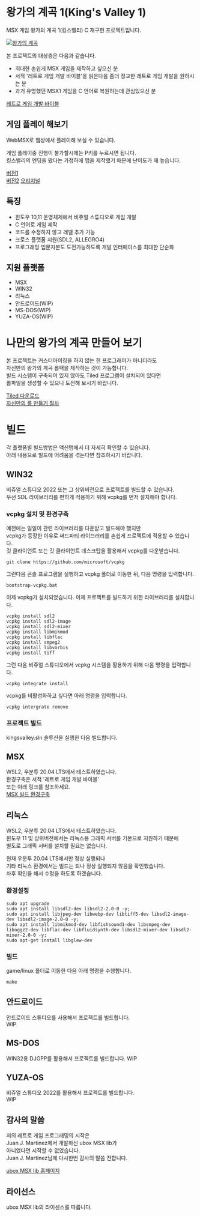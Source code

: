 # 왕가의 계곡 1(King's Valley 1) 
MSX 게임 왕가의 계곡 1(킹스밸리) C 재구현 프로젝트입니다.  

[![왕가의 계곡](https://img.youtube.com/vi/yWfRj2l0rsU/0.jpg)](https://youtu.be/yWfRj2l0rsU) 

본 프로젝트의 대상층은 다음과 같습니다.
* 최대한 손쉽게 MSX 게임을 제작하고 싶으신 분   
* 서적 '레트로 게임 개발 바이블'을 읽은다음 좀더 정교한 레트로 게임 개발을 원하시는 분   
* 과거 유명했던 MSX1 게임을 C 언어로 복원하는데 관심있으신 분   

[레트로 게임 개발 바이블](https://github.com/pdpdds/retrogamedev)   


## 게임 플레이 해보기
WebMSX로 웹상에서 플레이해 보실 수 있습니다.

게임 플레이중 진행이 불가할시에는 P키를 누르시면 됩니다.  
킹스밸리의 엔딩을 봤다는 가정하에 맵을 제작했기 때문에 난이도가 꽤 높습니다.  

[버전1](https://webmsx.org/?ROM=https://github.com/pdpdds/ubox_example/releases/download/v1.0/kings_ver2.rom)  
[버전2](https://webmsx.org/?ROM=https://github.com/pdpdds/ubox_example/releases/download/v1.0/kings.rom)
[오리지널](https://webmsx.org/?ROM=https://github.com/pdpdds/ubox_example/releases/download/v1.0/kings_original.rom)


## 특징
* 윈도우 10,11 운영체제에서 비쥬얼 스튜디오로 게임 개발 
* C 언어로 게임 제작
* 코드를 수정하지 않고 레벨 추가 가능
* 크로스 플랫폼 지원(SDL2, ALLEGRO4)  
* 프로그래밍 입문자분도 도전가능하도록 개발 인터페이스를 최대한 단순화   

## 지원 플랫폼
* MSX
* WIN32
* 리눅스
* 안드로이드(WIP)
* MS-DOS(WIP)
* YUZA-OS(WIP)

# 나만의 왕가의 계곡 만들어 보기
본 프로젝트는 커스터마이징을 하지 않는 한 프로그래머가 아니더라도   
자신만의 왕가의 계곡 롬팩을 제작하는 것이 가능합니다.   
빌드 시스템이 구축되어 있지 않아도 Tiled 프로그램이 설치되어 있다면  
롬파일을 생성할 수 있으니 도전해 보시기 바랍니다.

[Tiled 다운로드](https://www.mapeditor.org/)    
[자신만의 롬 만들기 절차](doc/makerom.md)

# 빌드
각 플랫폼별 빌드방법은 액션탭에서 더 자세히 확인할 수 있습니다.  
아래 내용으로 빌드에 어려움을 겪는다면 참조하시기 바랍니다.

## WIN32
비쥬얼 스튜디오 2022 또는 그 상위버전으로 프로젝트를 빌드할 수 있습니다.   
우선 SDL 라이브러리를 편하게 적용하기 위해 vcpkg를 먼저 설치해야 합니다.  

### vcpkg 설치 및 환경구축
예전에는 일일이 관련 라이브러리를 다운받고 빌드해야 했지만   
vcpkg가 등장한 이유로 써드파티 라이브러리를 손쉽게 프로젝트에 적용할 수 있습니다.    
깃 클라이언트 또는 깃 클라이언트 데스크탑을 활용해서 vcpkg를 다운받습니다.

```
git clone https://github.com/microsoft/vcpkg
```

그런다음 콘솔 프로그램을 실행하고 vcpkg 폴더로 이동한 뒤, 다음 명령을 입력합니다.

```
bootstrap-vcpkg.bat
```

이제 vcpkg가 설치되었습니다. 이제 프로젝트를 빌드하기 위한 라이브러리를 설치합니다.

```
vcpkg install sdl2
vcpkg install sdl2-image
vcpkg install sdl2-mixer
vcpkg install libmikmod
vcpkg install libflac
vcpkg install smpeg2
vcpkg install libvorbis
vcpkg install tiff
```

그런 다음 비쥬얼 스튜디오에서 vcpkg 시스템을 활용하기 위해 다음 명령을 입력합니다.

```
vcpkg integrate install
```

vcpkg를 비활성화하고 싶다면 아래 명령을 입력합니다.

```
vcpkg intergrate remove
```

### 프로젝트 빌드
kingsvalley.sln 솔루션을 실행한 다음 빌드합니다.

## MSX
WSL2, 우분투 20.04 LTS에서 테스트하였습니다.    
환경구축은 서적 '레트로 게임 개발 바이블'  
또는 아래 링크를 참조하세요.   
[MSX 빌드 환경구축](https://wikidocs.net/154093)   

## 리눅스
WSL2, 우분투 20.04 LTS에서 테스트하였습니다.   
윈도우 11 및 상위버전에서는 리눅스용 그래픽 서버를 기본으로 지원하기 때문에   
별도로 그래픽 서버를 설치할 필요는 없습니다.  

현재 우분투 20.04 LTS에서만 정상 실행되나   
기타 리눅스 환경에서는 빌드는 되나 정상 실행되지 않음을 확인했습니다.   
차후 확인을 해서 수정을 하도록 하겠습니다.   

### 환경설정
```
sudo apt upgrade
sudo apt install libsdl2-dev libsdl2-2.0-0 -y;
sudo apt install libjpeg-dev libwebp-dev libtiff5-dev libsdl2-image-dev libsdl2-image-2.0-0 -y;
sudo apt install libmikmod-dev libfishsound1-dev libsmpeg-dev liboggz2-dev libflac-dev libfluidsynth-dev libsdl2-mixer-dev libsdl2-mixer-2.0-0 -y;
sudo apt-get install libglew-dev
```

### 빌드
game/linux 폴더로 이동한 다음 아래 명령을 수행합니다.
```
make
```

## 안드로이드
안드로이드 스튜디오를 사용해서 프로젝트를 빌드합니다.   
WIP

## MS-DOS
WIN32용 DJGPP를 활용해서 프로젝트를 빌드합니다.
WIP  

## YUZA-OS
비쥬얼 스튜디오 2022를 활용해서 프로젝트를 빌드합니다.   
WIP   

## 감사의 말씀
저의 레트로 게임 프로그래밍의 시작은  
Juan J. Martinez께서 개발하신 ubox MSX lib가   
아니었다면 시작할 수 없었습니다.   
Juan J. Martinez님께 다시한번 감사의 말씀 전합니다.   

[ubox MSX lib 홈페이지](https://www.usebox.net/jjm/ubox-msx-lib/)

## 라이선스 
ubox MSX lib의 라이센스를 따릅니다.   


